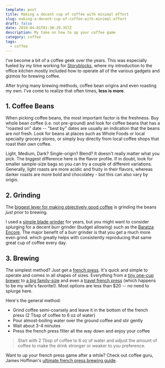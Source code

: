 ```yaml
---
template: post
title: Making a decent cup of coffee with minimal effort
slug: making-a-decent-cup-of-coffee-with-minimal-effort
draft: false
date: 2019-04-01T01:30:29.357Z
description: My take on how to up your coffee game
category: coffee
tags:
  - coffee
---
```

I’ve become a bit of a coffee geek over the years. This was especially fueled by my time working for [Storyblocks](https://storyblocks.com), where my introduction to the office kitchen mostly included how to operate all of the various gadgets and gizmos for brewing coffee.

After trying many brewing methods, coffee bean origins and even roasting my own. I’ve come to realize that often times, **less is more**.

## 1. Coffee Beans

When picking coffee beans, the most important factor is the freshness. Buy whole bean coffee (i.e. not pre-ground) and look for coffee beans that has a "roasted on" date -- "best by" dates are usually an indication that the beans are _not_ fresh. Look for beans at places such as Whole Foods or local specialty grocery stores, or simply buy directly from local coffee shops that roast their own coffee.

Light, Medium, Dark? Single-origin? Blend? It doesn't really matter what you pick. The biggest difference here is the flavor profile. If in doubt, look for smaller sample-size bags so you can try a couple of different variations. Generally, light roasts are more acidic and fruity in their flavors, whereas darker roasts are more bold and chocolatey - but this can also vary by origin.

## 2. Grinding

The [biggest lever for making objectively good coffee](https://coffeeconfidential.org/grinding/ground-coffee/) is grinding the beans *just* prior to brewing.

I used a [simple blade grinder](https://www.amazon.com/dp/B00004SPEU/ref=cm_sw_r_cp_tai_0-wOCb0TSXCXD) for years, but you might want to consider splurging for a decent burr grinder (budget allowing) such as the [Baratza Encore](https://www.baratza.com/grinder/encore/). The major benefit of a burr grinder is that you get a much more even grind. which greatly helps with consistently reproducing that same great cup of coffee every day.

## 3. Brewing

The simplest method? Just get a [french press](https://en.wikipedia.org/wiki/French_press). It's quick and simple to operate and comes in all shapes of sizes. Everything from a [tiny one-cup brewer](https://www.bodum.com/us/en/1913-981b-y18-caffettiera) to [a big family-size](https://m2.ikea.com/us/en/p/upphetta-french-press-coffee-maker-glass-stainless-steel-60241389/) and even a [travel french press](https://www.bodum.com/us/en/11100-travel-press) (which happens to be my wife's favorite!). Most options are less than $20 -- no need to splurge here.

Here's the general method:

* Grind coffee semi-coarsely and leave it in the bottom of the french press (2 Tbsp of coffee to 6 oz of water)
* Pour almost-boiling water over the ground coffee and stir gently
* Wait about 3-4 minutes
* Press the french press filter all the way down and enjoy your coffee

> Start with 2 Tbsp of coffee to 6 oz of water and adjust the amount of coffee to make the drink stronger or weaker to you preference.

Want to up your french press game after a while? Check out coffee guru, James Hoffman's [ultimate french press brewing guide](https://youtu.be/st571DYYTR8).
